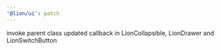 ```yaml
---
'@lion/ui': patch
---
```


invoke parent class updated callback in LionCollapsible, LionDrawer and LionSwitchButton
